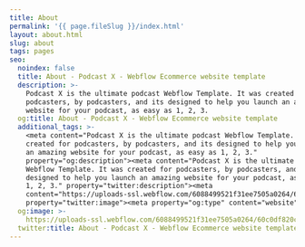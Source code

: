 ```yaml
---
title: About
permalink: '{{ page.fileSlug }}/index.html'
layout: about.html
slug: about
tags: pages
seo:
  noindex: false
  title: About - Podcast X - Webflow Ecommerce website template
  description: >-
    Podcast X is the ultimate podcast Webflow Template. It was created for
    podcasters, by podcasters, and its designed to help you launch an amazing
    website for your podcast, as easy as 1, 2, 3.
  og:title: About - Podcast X - Webflow Ecommerce website template
  additional_tags: >-
    <meta content="Podcast X is the ultimate podcast Webflow Template. It was
    created for podcasters, by podcasters, and its designed to help you launch
    an amazing website for your podcast, as easy as 1, 2, 3."
    property="og:description"><meta content="Podcast X is the ultimate podcast
    Webflow Template. It was created for podcasters, by podcasters, and its
    designed to help you launch an amazing website for your podcast, as easy as
    1, 2, 3." property="twitter:description"><meta
    content="https://uploads-ssl.webflow.com/6088499521f31ee7505a0264/60c0df820cd3880dceab5acf_podcast-webflow-template.png"
    property="twitter:image"><meta property="og:type" content="website">
  og:image: >-
    https://uploads-ssl.webflow.com/6088499521f31ee7505a0264/60c0df820cd3880dceab5acf_podcast-webflow-template.png
  twitter:title: About - Podcast X - Webflow Ecommerce website template
---
```




